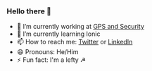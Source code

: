 ### Hello there 👀

- 🔭 I’m currently working at [GPS and Security](https://github.com/orgs/GPSAndSecurity/)
- 🌱 I’m currently learning Ionic
- 📫 How to reach me: [Twitter](https://twitter.com/Jeffrysama) or [LinkedIn](https://www.linkedin.com/in/jeffry-romero-89ba8b10b/)
- 😄 Pronouns: He/Him
- ⚡ Fun fact: I'm a lefty ☭

<!--
**JeffryRomero/JeffryRomero** is a ✨ _special_ ✨ repository because its `README.md` (this file) appears on your GitHub profile.

Here are some ideas to get you started:

- 🔭 I’m currently working on ...
- 🌱 I’m currently learning ...
- 👯 I’m looking to collaborate on ...
- 🤔 I’m looking for help with ...
- 💬 Ask me about ...
- 📫 How to reach me: ...
- 😄 Pronouns: ...
- ⚡ Fun fact: ...
-->
